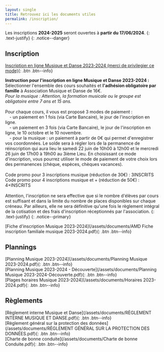 ```yaml
---
layout: single
title: Retrouvez ici les documents utiles
permalink: /inscription/
---
```


Les inscriptions **2024-2025** seront ouvertes à **partir du 17/06/2024**.
{: .text-justify}
{: .notice--danger}

## Inscription

[Inscription en ligne Musique et Danse 2023-2024 (merci de privilegier ce mode)](https://www.helloasso.com/associations/association-musique-et-danse-de-pont-saint-martin/adhesions/musique-amd-pont-saint-martin){: .btn .btn--info}

**Instruction pour l'inscription en ligne Musique et Danse 2023-2024 :**
\
Sélectionner l'ensemble des cours souhaités et **l'adhésion obligatoire par famille** à Association Musique et Danse de 16€.
\
*Pour la musique : Attention, la formation musicale ou le groupe est obligatoire entre 7 ans et 15 ans.*
\
\
Pour chaque cours, il vous est proposé 3 modes de paiement :
\
&emsp;- un paiement en 1 fois (via Carte Bancaire), le jour de l'inscription en ligne.
\
&emsp;- un paiement en 3 fois (via Carte Bancaire), le jour de l'inscription en ligne, le 10 octobre et le 10 novembre.
\
&emsp;- pour la musique : un paiement à partir de 0€ qui permet d'enregistrer vos coordonnées. Le solde sera à régler lors de la permanence de réinscription qui aura lieu le samedi 22 juin de 10h00 à 12h00 et le mercredi 26 juin de 17h00 à 19h00 au 3ième Lieu. En choisissant ce mode d'inscription, vous pourrez utiliser le mode de paiement de votre choix lors des permanences (chèque, espèces, chèques vacances).
\
\
Code promo pour 3 inscriptions musique (réduction de 30€) : 3INSCRITS
Code promo pour 4 inscriptions musique et + (réduction de 50€) : 4+INSCRITS
\
\
Attention, l'inscription ne sera effective que si le nombre d'élèves par cours est suffisant et dans la limite du nombre de places disponibles sur chaque créneau. Par ailleurs, elle ne sera définitive qu'une fois le règlement intégral de la cotisation et des frais d'inscription réceptionnés par l'association.
{: .text-justify}
{: .notice--primary}

[Fiche d'inscription Musique 2023-2024](/assets/documents/AMD Fiche inscription familiale musique 2023-2024.pdf){: .btn .btn--info}

## Plannings

[Planning Musique 2023-2024](/assets/documents/Planning Musique 2023-2024.pdf){: .btn .btn--info}
\
[Planning Musique 2023-2024 - Découverte](/assets/documents/Planning Musique 2023-2024-Découverte.pdf){: .btn .btn--info}
\
[Plages horaires Musique 2023-2024](/assets/documents/Horaires 2023-2024.pdf){: .btn .btn--info}

## Règlements

[Règlement interne Musique et Danse](/assets/documents/RÈGLEMENT INTERNE MUSIQUE ET DANSE.pdf){: .btn .btn--info}
\
[Règlement général sur la protection des données](/assets/documents/RÈGLEMENT GÉNÉRAL SUR LA PROTECTION DES DONNÉES.pdf){: .btn .btn--info}
\
[Charte de bonne conduite](/assets/documents/Charte de bonne Conduite.pdf){: .btn .btn--info}